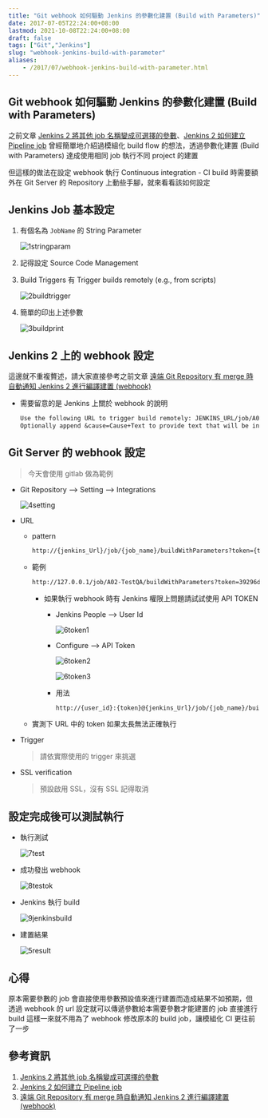 ```yaml
---
title: "Git webhook 如何驅動 Jenkins 的參數化建置 (Build with Parameters)"
date: 2017-07-05T22:24:00+08:00
lastmod: 2021-10-08T22:24:00+08:00
draft: false
tags: ["Git","Jenkins"]
slug: "webhook-jenkins-build-with-parameter"
aliases:
    - /2017/07/webhook-jenkins-build-with-parameter.html
---
```

## Git webhook 如何驅動 Jenkins 的參數化建置 (Build with Parameters)

之前文章 [Jenkins 2 將其他 job 名稱變成可選擇的參數](/2017/03/jenkins2-parameterize-with-job.html)、[Jenkins 2 如何建立 Pipeline job](/2017/02/jenkins-2-pipeline-job.html) 曾經簡單地介紹過模組化 build flow 的想法，透過參數化建置 (Build with Parameters) 達成使用相同 job 執行不同 project 的建置

但這樣的做法在設定 webhook 執行 Continuous integration - CI build 時需要額外在 Git Server 的 Repository 上動些手腳，就來看看該如何設定

## Jenkins Job 基本設定

1. 有個名為 `JobName` 的 String Parameter

    ![1stringparam](https://user-images.githubusercontent.com/3851540/27852084-4f3b3bd2-6190-11e7-96fd-1a5b0541f79a.png)

2. 記得設定 Source Code Management
3. Build Triggers 有 Trigger builds remotely (e.g., from scripts)

    ![2buildtrigger](https://user-images.githubusercontent.com/3851540/27852085-4f52aa1a-6190-11e7-8e30-c77d35c2d48e.png)

4. 簡單的印出上述參數

    ![3buildprint](https://user-images.githubusercontent.com/3851540/27852086-4f5475b6-6190-11e7-833d-9d03cdeea1b8.png)

## Jenkins 2 上的 webhook 設定

這邊就不重複贅述，請大家直接參考之前文章 [遠端 Git Repository 有 merge 時自動通知 Jenkins 2 進行編譯建置 (webhook)](/2017/02/git-repository-jenkins2-webhook.html)

* 需要留意的是 Jenkins 上關於 webhook 的說明

    ```txt
    Use the following URL to trigger build remotely: JENKINS_URL/job/A01-TestDev/build?token=TOKEN_NAME or /buildWithParameters?token=TOKEN_NAME
    Optionally append &cause=Cause+Text to provide text that will be included in the recorded build cause.
    ```

## Git Server 的 webhook 設定

> 今天會使用 gitlab 做為範例

* Git Repository --> Setting --> Integrations

    ![4setting](https://user-images.githubusercontent.com/3851540/27852087-4f57108c-6190-11e7-8d21-a2500db9b47e.png)

* URL
  * pattern

      ```txt
      http://{jenkins_Url}/job/{job_name}/buildWithParameters?token={token}&{ParameterName}={ParameterValue}
      ```

  * 範例

      ```txt
      http://127.0.0.1/job/A02-TestQA/buildWithParameters?token=39296d67-6750-45ab&JobName=fromGitLab
      ```

    * 如果執行 webhook 時有 Jenkins 權限上問題請試試使用 API TOKEN

      * Jenkins People --> User Id

        ![6token1](https://user-images.githubusercontent.com/3851540/27852089-4f602a82-6190-11e7-9a0d-fbc7fa9d83e1.png)

      * Configure --> API Token

        ![6token2](https://user-images.githubusercontent.com/3851540/27852079-4f2fa11e-6190-11e7-9c73-a62fd0397f5a.png)

        ![6token3](https://user-images.githubusercontent.com/3851540/27852082-4f353a84-6190-11e7-86a7-5152e5a1a91a.png)

      * 用法

        ```txt
        http://{user_id}:{token}@{jenkins_Url}/job/{job_name}/buildWithParameters?token={token}&{ParameterName}={ParameterValue}
        ```

  * 實測下 URL 中的 token 如果太長無法正確執行

* Trigger

    > 請依實際使用的 trigger 來挑選

* SSL verification

    > 預設啟用 SSL，沒有 SSL 記得取消

## 設定完成後可以測試執行

* 執行測試

    ![7test](https://user-images.githubusercontent.com/3851540/27852081-4f33cfb4-6190-11e7-9a86-ad9122fa9067.png)

* 成功發出 webhook

    ![8testok](https://user-images.githubusercontent.com/3851540/27852080-4f315266-6190-11e7-88b2-747b23a3ab2a.png)

* Jenkins 執行 build

    ![9jenkinsbuild](https://user-images.githubusercontent.com/3851540/27852083-4f3852aa-6190-11e7-8002-9da68d2c6d06.png)

* 建置結果

    ![5result](https://user-images.githubusercontent.com/3851540/27852088-4f5b267c-6190-11e7-9f55-a1c114380e7f.png)

## 心得

原本需要參數的 job 會直接使用參數預設值來進行建置而造成結果不如預期，但透過 webhook 的 url 設定就可以傳遞參數給本需要參數才能建置的 job 直接進行 build 這樣一來就不用為了 webhook 修改原本的 build job，讓模組化 CI 更往前了一步

## 參考資訊

1. [Jenkins 2 將其他 job 名稱變成可選擇的參數](/2017/03/jenkins2-parameterize-with-job.html)
2. [Jenkins 2 如何建立 Pipeline job](/2017/02/jenkins-2-pipeline-job.html)
3. [遠端 Git Repository 有 merge 時自動通知 Jenkins 2 進行編譯建置 (webhook)](/2017/02/git-repository-jenkins2-webhook.html)
